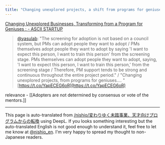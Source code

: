 ```yaml
---
title: "Changing unexplored projects, a shift from programs for geniuses"
---
```


[Changing Unexplored Businesses, Transforming from a Program for Geniuses : - ASCII STARTUP](https://ascii.jp/elem/000/004/122/4122316/)

> [@yasulab](https://twitter.com/yasulab/status/1618954843070300161?s=46&t=DsoGrIo4cyEXILGo6hFfGg): "The screening for adoption is not based on a council system, but PMs can adopt people they want to adopt / PMs themselves adopt people they want to adopt by saying 'I want to expect this person, I want to train this person' from the screening stage. PMs themselves can adopt people they want to adopt, saying, 'I want to expect this person, I want to train this person,' from the screening stage / Therefore, PM support tends to be strong and continuous throughout the entire project period." / "Changing unexplored projects, from programs for geniuses.... " [https://t.co/YapECEG6oR](https://t.co/YapECEG6oR)

relevance
    - [[Adopters are not determined by consensus or vote of the mentors.]]

---
This page is auto-translated from [/nishio/変わりゆく未踏事業、天才向けプログラムからの転換](https://scrapbox.io/nishio/変わりゆく未踏事業、天才向けプログラムからの転換) using DeepL. If you looks something interesting but the auto-translated English is not good enough to understand it, feel free to let me know at [@nishio_en](https://twitter.com/nishio_en). I'm very happy to spread my thought to non-Japanese readers.